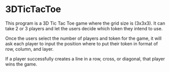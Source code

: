 # 3DTicTacToe

This program is a 3D Tic Tac Toe game where the grid size is (3x3x3).
It can take 2 or 3 players and let the users decide which token they intend to use.

Once the users select the number of players and token for the game, it will ask
each player to input the position where to put their token in format of row, column, and layer.

If a player successfully creates a line in a row, cross, or diagonal, that player wins the game.
